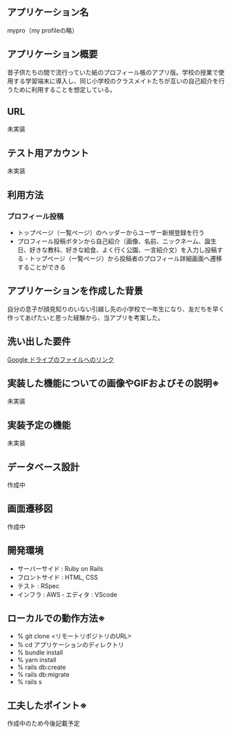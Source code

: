 ## アプリケーション名
mypro（my profileの略）


## アプリケーション概要
昔子供たちの間で流行っていた紙のプロフィール帳のアプリ版。学校の授業で使用する学習端末に導入し、同じ小学校のクラスメイトたちが互いの自己紹介を行うために利用することを想定している。


## URL
未実装


## テスト用アカウント
未実装


## 利用方法
### プロフィール投稿
- トップページ（一覧ページ）のヘッダーからユーザー新規登録を行う
- プロフィール投稿ボタンから自己紹介（画像、名前、ニックネーム、誕生日、好きな教科、好きな給食、よく行く公園、一言紹介文）を入力し投稿する
‐ トップページ（一覧ページ）から投稿者のプロフィール詳細画面へ遷移することができる


## アプリケーションを作成した背景
自分の息子が顔見知りのいない引越し先の小学校で一年生になり、友だちを早く作ってあげたいと思った経験から、当アプリを考案した。

## 洗い出した要件
[Google ドライブのファイルへのリンク](https://docs.google.com/spreadsheets/d/1W43kmBQsHeEBkYiZC12qurnX_oJC3hxqWF07wUbtB7I/edit?usp=sharing)


## 実装した機能についての画像やGIFおよびその説明※
未実装


## 実装予定の機能
未実装

## データベース設計
作成中


## 画面遷移図
作成中


## 開発環境
- サーバーサイド : Ruby on Rails
- フロントサイド : HTML, CSS
- テスト : RSpec
- インフラ : AWS
‐ エディタ : VScode


## ローカルでの動作方法※
- % git clone <リモートリポジトリのURL>
- % cd アプリケーションのディレクトリ
- % bundle install
- % yarn install
- % rails db:create
- % rails db:migrate
- % rails s


## 工夫したポイント※
作成中のため今後記載予定
